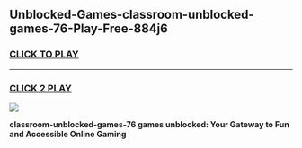 
## Unblocked-Games-classroom-unblocked-games-76-Play-Free-884j6
<h3>
<a href="https://premium76.site?title=classroom-unblocked-games-76&ref=10A">CLICK TO PLAY</a></h3>
<hr>

<h3>
<a href="https://premium76.site?title=classroom-unblocked-games-76&ref=10A">CLICK 2 PLAY</a>
  
</h3>

<a href="https://premium76.site?title=classroom-unblocked-games-76&ref=10A"><img src="https://clearcache.store/games.png"></a>


**classroom-unblocked-games-76 games unblocked: Your Gateway to Fun and Accessible Online Gaming**
